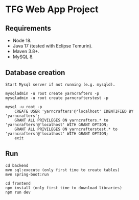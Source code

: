 # TFG Web App Project 

## Requirements

- Node 18.
- Java 17 (tested with Eclipse Temurin).
- Maven 3.8+.
- MySQL 8.

## Database creation

```
Start Mysql server if not running (e.g. mysqld).

mysqladmin -u root create yarncrafters -p
mysqladmin -u root create yarncrafterstest -p

mysql -u root -p
    CREATE USER 'yarncrafters'@'localhost' IDENTIFIED BY 'yarncrafters';
    GRANT ALL PRIVILEGES ON yarncrafters.* to 'yarncrafters'@'localhost' WITH GRANT OPTION;
    GRANT ALL PRIVILEGES ON yarncrafterstest.* to 'yarncrafters'@'localhost' WITH GRANT OPTION;
    exit
```

## Run

```
cd backend
mvn sql:execute (only first time to create tables)
mvn spring-boot:run

cd frontend
npm install (only first time to download libraries)
npm run dev
```
